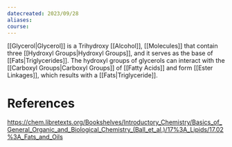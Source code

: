 ```yaml
---
datecreated: 2023/09/28
aliases: 
course:
---
```

[[Glycerol|Glycerol]] is a Trihydroxy [[Alcohol]], [[Molecules]] that contain three [[Hydroxyl Groups|Hydroxyl Groups]], and it serves as the base of [[Fats|Triglycerides]]. The hydroxyl groups of glycerols can interact with the [[Carboxyl Groups|Carboxyl Groups]] of [[Fatty Acids]] and form [[Ester Linkages]], which results with a [[Fats|Triglyceride]].

# References

https://chem.libretexts.org/Bookshelves/Introductory_Chemistry/Basics_of_General_Organic_and_Biological_Chemistry_(Ball_et_al.)/17%3A_Lipids/17.02%3A_Fats_and_Oils